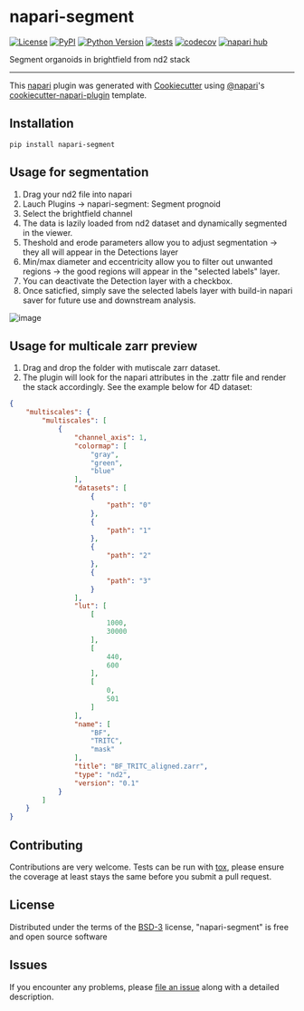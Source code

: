 # napari-segment

[![License](https://img.shields.io/pypi/l/napari-segment.svg?color=green)](https://github.com/aaristov/napari-segment/raw/main/LICENSE)
[![PyPI](https://img.shields.io/pypi/v/napari-segment.svg?color=green)](https://pypi.org/project/napari-segment)
[![Python Version](https://img.shields.io/pypi/pyversions/napari-segment.svg?color=green)](https://python.org)
[![tests](https://github.com/aaristov/napari-segment/workflows/tests/badge.svg)](https://github.com/aaristov/napari-segment/actions)
[![codecov](https://codecov.io/gh/aaristov/napari-segment/branch/main/graph/badge.svg)](https://codecov.io/gh/aaristov/napari-segment)
[![napari hub](https://img.shields.io/endpoint?url=https://api.napari-hub.org/shields/napari-segment)](https://napari-hub.org/plugins/napari-segment)

Segment organoids in brightfield from nd2 stack

----------------------------------

This [napari] plugin was generated with [Cookiecutter] using [@napari]'s [cookiecutter-napari-plugin] template.


## Installation

```pip install napari-segment```

## Usage for segmentation

1. Drag your nd2 file into napari
2. Lauch Plugins -> napari-segment: Segment prognoid
3. Select the brightfield channel
4. The data is lazily loaded from nd2 dataset and dynamically segmented in the viewer.
5. Theshold and erode parameters allow you to adjust segmentation -> they all will appear in the Detections layer
6. Min/max diameter and eccentricity allow you to filter out unwanted regions -> the good regions will appear in the "selected labels" layer.
7. You can deactivate the Detection layer with a checkbox.
8. Once saticfied, simply save the selected labels layer with build-in napari saver for future use and downstream analysis.

![image](https://user-images.githubusercontent.com/11408456/176637480-aec8f6f7-d1fe-44dc-b6cd-ccea675c0dc9.png)

## Usage for multicale zarr preview
1. Drag and drop the folder with mutiscale zarr dataset.
2. The plugin will look for the napari attributes in the .zattr file and render the stack accordingly. See the example below for 4D dataset:
```json
{
    "multiscales": {
        "multiscales": [
            {
                "channel_axis": 1,
                "colormap": [
                    "gray",
                    "green",
                    "blue"
                ],
                "datasets": [
                    {
                        "path": "0"
                    },
                    {
                        "path": "1"
                    },
                    {
                        "path": "2"
                    },
                    {
                        "path": "3"
                    }
                ],
                "lut": [
                    [
                        1000,
                        30000
                    ],
                    [
                        440,
                        600
                    ],
                    [
                        0,
                        501
                    ]
                ],
                "name": [
                    "BF",
                    "TRITC",
                    "mask"
                ],
                "title": "BF_TRITC_aligned.zarr",
                "type": "nd2",
                "version": "0.1"
            }
        ]
    }
}
```


## Contributing

Contributions are very welcome. Tests can be run with [tox], please ensure
the coverage at least stays the same before you submit a pull request.

## License

Distributed under the terms of the [BSD-3] license,
"napari-segment" is free and open source software

## Issues

If you encounter any problems, please [file an issue] along with a detailed description.

[napari]: https://github.com/napari/napari
[Cookiecutter]: https://github.com/audreyr/cookiecutter
[@napari]: https://github.com/napari
[MIT]: http://opensource.org/licenses/MIT
[BSD-3]: http://opensource.org/licenses/BSD-3-Clause
[GNU GPL v3.0]: http://www.gnu.org/licenses/gpl-3.0.txt
[GNU LGPL v3.0]: http://www.gnu.org/licenses/lgpl-3.0.txt
[Apache Software License 2.0]: http://www.apache.org/licenses/LICENSE-2.0
[Mozilla Public License 2.0]: https://www.mozilla.org/media/MPL/2.0/index.txt
[cookiecutter-napari-plugin]: https://github.com/napari/cookiecutter-napari-plugin

[file an issue]: https://github.com/aaristov/napari-segment/issues

[napari]: https://github.com/napari/napari
[tox]: https://tox.readthedocs.io/en/latest/
[pip]: https://pypi.org/project/pip/
[PyPI]: https://pypi.org/
